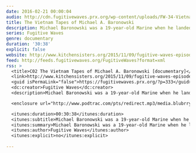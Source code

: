 ```yaml
---
date: 2016-02-21 00:00:04
audio: http://cdn.fugitivewaves.prx.org/wp-content/uploads/FW-34-Vietnam-Tapes-of-Michael-A.-Baronowski-mix_1.mp3
title: The Vietnam Tapes of Michael A. Baronowski
description: Michael Baronowski was a 19-year-old Marine when he landed in Vietnam in 1966. Before he was killed in action in 1967, he recorded audio letters for his family back in Norristown, Pennsylvania. Produced by Jay Allison and Christina Egloff.
series: Fugitive Waves
genre: documentary
duration: '30:38'
explicit: false
website: http://www.kitchensisters.org/2015/11/09/fugitive-waves-episode-34-the-vietnam-tapes-of-michael-a-baronowski/
feed: http://feeds.fugitivewaves.org/FugitiveWaves?format=xml
rss: >
  <title>C02 The Vietnam Tapes of Michael A. Baronowski [documentary]</title>
  <link>http://www.kitchensisters.org/2015/11/09/fugitive-waves-episode-34-the-vietnam-tapes-of-michael-a-baronowski/</link>
  <guid isPermaLink="false">https://fugitivewaves.prx.org/?p=333</guid>
  <dc:creator>Fugitive Waves</dc:creator>
  <description>Michael Baronowski was a 19-year-old Marine when he landed in Vietnam in 1966. Before he was killed in action in 1967, he recorded audio letters for his family back in Norristown, Pennsylvania. Produced by Jay Allison and Christina Egloff.</description>

  <enclosure url="http://www.podtrac.com/pts/redirect.mp3/media.blubrry.com/fugitivewaves/cdn.fugitivewaves.prx.org/wp-content/uploads/FW-34-Vietnam-Tapes-of-Michael-A.-Baronowski-mix_1.mp3" length="44104171" type="audio/mpeg" />

  <itunes:duration>00:30:38</itunes:duration>
  <itunes:subtitle>Michael Baronowski was a 19-year-old Marine when he landed in Vietnam in 1966. Before he was killed in action in 1967, he recorded audio letters for his family back in Norristown, Pennsylvania. Produced by Jay Allison and Christina Egloff.</itunes:subtitle>
  <itunes:summary>Michael Baronowski was a 19-year-old Marine when he landed in Vietnam in 1966. Before he was killed in action in 1967, he recorded audio letters for his family back in Norristown, Pennsylvania. Produced by Jay Allison and Christina Egloff.</itunes:summary>
  <itunes:author>Fugitive Waves</itunes:author>
  <itunes:explicit>no</itunes:explicit>
  
---
```

